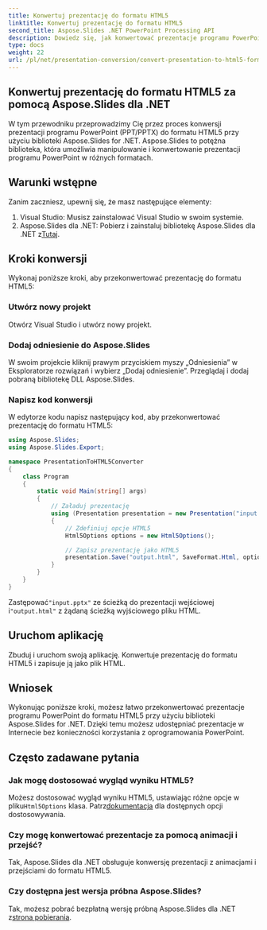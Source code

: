 ```yaml
---
title: Konwertuj prezentację do formatu HTML5
linktitle: Konwertuj prezentację do formatu HTML5
second_title: Aspose.Slides .NET PowerPoint Processing API
description: Dowiedz się, jak konwertować prezentacje programu PowerPoint do formatu HTML5 przy użyciu Aspose.Slides dla .NET. Łatwa i wydajna konwersja do udostępniania w Internecie.
type: docs
weight: 22
url: /pl/net/presentation-conversion/convert-presentation-to-html5-format/
---
```

## Konwertuj prezentację do formatu HTML5 za pomocą Aspose.Slides dla .NET

W tym przewodniku przeprowadzimy Cię przez proces konwersji prezentacji programu PowerPoint (PPT/PPTX) do formatu HTML5 przy użyciu biblioteki Aspose.Slides for .NET. Aspose.Slides to potężna biblioteka, która umożliwia manipulowanie i konwertowanie prezentacji programu PowerPoint w różnych formatach.

## Warunki wstępne

Zanim zaczniesz, upewnij się, że masz następujące elementy:

1. Visual Studio: Musisz zainstalować Visual Studio w swoim systemie.
2.  Aspose.Slides dla .NET: Pobierz i zainstaluj bibliotekę Aspose.Slides dla .NET z[Tutaj](https://downloads.aspose.com/slides/net).

## Kroki konwersji

Wykonaj poniższe kroki, aby przekonwertować prezentację do formatu HTML5:

### Utwórz nowy projekt

Otwórz Visual Studio i utwórz nowy projekt.

### Dodaj odniesienie do Aspose.Slides

W swoim projekcie kliknij prawym przyciskiem myszy „Odniesienia” w Eksploratorze rozwiązań i wybierz „Dodaj odniesienie”. Przeglądaj i dodaj pobraną bibliotekę DLL Aspose.Slides.

### Napisz kod konwersji

W edytorze kodu napisz następujący kod, aby przekonwertować prezentację do formatu HTML5:

```csharp
using Aspose.Slides;
using Aspose.Slides.Export;

namespace PresentationToHTML5Converter
{
    class Program
    {
        static void Main(string[] args)
        {
            // Załaduj prezentację
            using (Presentation presentation = new Presentation("input.pptx"))
            {
                // Zdefiniuj opcje HTML5
                Html5Options options = new Html5Options();

                // Zapisz prezentację jako HTML5
                presentation.Save("output.html", SaveFormat.Html, options);
            }
        }
    }
}
```

 Zastępować`"input.pptx"` ze ścieżką do prezentacji wejściowej i`"output.html"` z żądaną ścieżką wyjściowego pliku HTML.

## Uruchom aplikację

Zbuduj i uruchom swoją aplikację. Konwertuje prezentację do formatu HTML5 i zapisuje ją jako plik HTML.

## Wniosek

Wykonując poniższe kroki, możesz łatwo przekonwertować prezentacje programu PowerPoint do formatu HTML5 przy użyciu biblioteki Aspose.Slides for .NET. Dzięki temu możesz udostępniać prezentacje w Internecie bez konieczności korzystania z oprogramowania PowerPoint.

## Często zadawane pytania

### Jak mogę dostosować wygląd wyniku HTML5?

Możesz dostosować wygląd wyniku HTML5, ustawiając różne opcje w pliku`Html5Options` klasa. Patrz[dokumentacja](https://reference.aspose.com/slides/net/aspose.slides.export/html5options) dla dostępnych opcji dostosowywania.

### Czy mogę konwertować prezentacje za pomocą animacji i przejść?

Tak, Aspose.Slides dla .NET obsługuje konwersję prezentacji z animacjami i przejściami do formatu HTML5.

### Czy dostępna jest wersja próbna Aspose.Slides?

 Tak, możesz pobrać bezpłatną wersję próbną Aspose.Slides dla .NET z[strona pobierania](https://releases.aspose.com/slides/net).